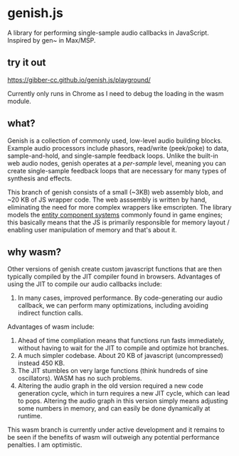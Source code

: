 # genish.js
A library for performing single-sample audio callbacks in JavaScript. Inspired by gen~ in Max/MSP.

## try it out
https://gibber-cc.github.io/genish.js/playground/

Currently only runs in Chrome as I need to debug the loading in the wasm module.

## what?
Genish is a collection of commonly used, low-level audio building blocks. Example audio processors include phasors, read/write (peek/poke) to data, sample-and-hold, and single-sample feedback loops. Unlike the built-in web audio nodes, genish operates at a *per-sample* level, meaning you can create single-sample feedback loops that are necessary for many types of synthesis and effects.

This branch of genish consists of a small (~3KB) web assembly blob, and ~20 KB of JS wrapper code. The web asssembly is written by hand, eliminating the need for more complex wrappers like emscripten. The library models the [entity component systems](https://medium.com/ingeniouslysimple/entities-components-and-systems-89c31464240d) commonly found in game engines; this basically means that the JS is primarily responsible for memory layout / enabling user manipulation of memory and that's about it.

## why wasm?
Other versions of genish create custom javascript functions that are then typically compiled by the JIT compiler found in browsers. Advantages of using the JIT to compile our audio callbacks include:

1. In many cases, improved performance. By code-generating our audio callback, we can perform many optimizations, including avoiding indirect function calls.

Advantages of wasm include:

1. Ahead of time compliation means that functions run fasts immediately, without having to wait for the JIT to compile and optimize hot branches.
2. A much simpler codebase. About 20 KB of javascript (uncompressed) instead 450 KB.
3. The JIT stumbles on very large functions (think hundreds of sine oscillators). WASM has no such problems.
4. Altering the audio graph in the old version required a new code generation cycle, which in turn requires a new JIT cycle, which can lead to pops. Altering the audio graph in this version simply means adjusting some numbers in memory, and can easily be done dynamically at runtime.

This wasm branch is currently under active development and it remains to be seen if the benefits of wasm will outweigh any potential performance penalties. I am optimistic.
